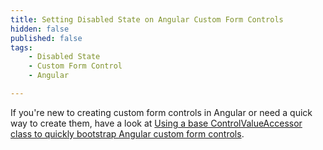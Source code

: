 ```yaml
---
title: Setting Disabled State on Angular Custom Form Controls
hidden: false
published: false
tags:
    - Disabled State
    - Custom Form Control
    - Angular

---
```

If you're new to creating custom form controls in Angular or need a quick way to create them, have a look at [Using a base ControlValueAccessor class to quickly bootstrap Angular custom form controls](https://www.leonelngande.com/using-a-base-controlvalueaccessor-class-to-quickly-bootstrap-angular-custom-form-controls/).